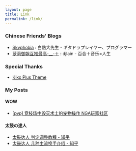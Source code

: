```yaml
---
layout: page
title: Link
permalink: /link/
---
```


### Chinese Friends' Blogs
* [Skyphobia](https://blog.asaki.me) : 白熱大先生 - ギタドラプレイヤー、プログラマー
* [萝莉御姐互推最高-__-＋](https://djlain.com/) : djlain - 百合＋音乐=人生

### Special Thanks
* [Kiko Plus Theme](https://github.com/AWEEKJ/Kiko-plus)


### My Posts
#### WOW
* [[pvp] 竞技场中毁灭术士的宠物操作 NGA玩家社区](https://ngabbs.com/read.php?tid=23497811)


#### 太鼓の達人
* [太鼓达人 判定调整教程 - 知乎](https://zhuanlan.zhihu.com/p/40747562)
* [太鼓达人 几种主流换手介绍 - 知乎](https://zhuanlan.zhihu.com/p/40302506)
